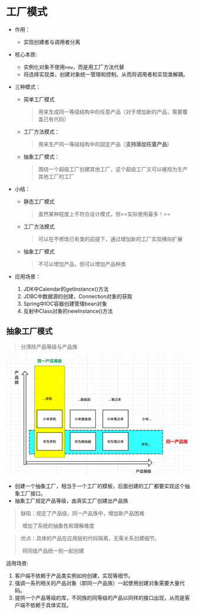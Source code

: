 # 工厂模式

- 作用：

  - 实现创建者与调用者分离

- 核心本质:

  - 实例化对象不使用`new`，而是用工厂方法代替
  - 将选择实现类，创建对象统一管理和控制。从而将调用者和实现类解耦。

- 三种模式：

  - 简单工厂模式

    > 用来生成同一等级结构中的任意产品（对于增加新的产品，需要覆盖已有代码）

  - 工厂方法模式：

    > 用来生产同一等级结构中的固定产品（**支持添加任意产品**）

  - 抽象工厂模式：

    > 围绕一个超级工厂创建其他工厂，这个超级工厂又可以被视为生产其他工厂的工厂

- 小结：

  - 静态工厂模式

    > 虽然某种程度上不符合设计模式，但==实际使用最多！==

  - 工厂方法模式

    > 可以在不修改已有类的前提下，通过增加新的工厂实现横向扩展

  - 抽象工厂模式

    > 不可以增加产品，但可以增加产品种类

- 应用场景：

  1. JDK中Calendar的getInstance()方法
  2. JDBC中数据源的创建，Connection对象的获取
  3. Spring中IOC容器创建管理bean对象
  4. 反射中Class对象的newInstance()方法



## 抽象工厂模式

> 分清除产品等级与产品族

![image-20200224172409898](工厂模式.assets/image-20200224172409898.png)



- 创建一个抽象工厂，相当于一个工厂的模板，后面创建的工厂都要实现这个抽象工厂接口。
- 抽象工厂规定产品等级，由真实工厂创建出产品族



> 缺陷：规定了产品级，同一产品族中，增加新产品困难
>
> ​			增加了系统的抽象性和理解难度

> 优点：具体的产品在应用层的代码隔离，无需关系创建细节。
>
> ​			将同级产品统一到一起创建

适用场景:

1. 客户端不依赖于产品类实例如何创建，实现等细节。
2. 强调一系列相关的产品对象（即同一产品族）一起使用创建对象需要大量代码。
3. 提供一个产品等级的库，不同族的同等级的产品以同样的接口出现，从而是客户端不依赖于具体实现。